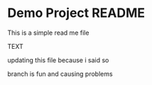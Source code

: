 # Demo Project README

This is a simple read me file


TEXT


updating this file because i said so


branch is fun and causing problems
